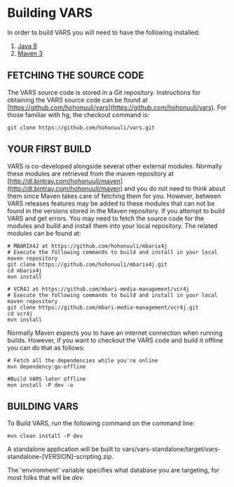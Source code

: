 # Building VARS

In order to build VARS you will need to have the following installed:

1. [Java 8](http://www.oracle.com/technetwork/java/javase/downloads/jdk8-downloads-2133151.html)
2. [Maven 3](http://maven.apache.org)
	

## FETCHING THE SOURCE CODE

The VARS source code is stored in a Git repository. Instructions for obtaining the VARS source code can be found at [https://github.com/hohonuuli/vars](https://github.com/hohonuuli/vars). 
For those familiar with hg, the checkout command is:
    
    git clone https://github.com/hohonuuli/vars.git
    
## YOUR FIRST BUILD

VARS is co-developed alongside several other external modules. Normally these modules are retrieved from the maven repository at [http://dl.bintray.com/hohonuuli/maven](http://dl.bintray.com/hohonuuli/maven) and you do not need to think about them since Maven takes care of fetching them for you. However, between VARS releases features may be added to these modules that can not be found in the versions stored in the Maven repository. If you attempt to build VARS and get errors. You may need to fetch the source code for  the modules and build and install them into your local repository. The related modules can be found at:

    # MBARIX4J at https://github.com/hohonuuli/mbarix4j
    # Execute the following commands to build and install in your local maven repository
    git clone https://github.com/hohonuuli/mbarix4j.git
    cd mbarix4j
    mvn install
    
    # VCR4J at https://github.com/mbari-media-management/vcr4j
    # Execute the following commands to build and install in your local maven repository
    git clone https://github.com/mbari-media-management/vcr4j.git
    cd vcr4j
    mvn install

    
Normally Maven expects you to have an internet connection when running builds. However, if you want to checkout the VARS code and build it offline you can do that as follows:

    # Fetch all the dependencies while you're online
    mvn dependency:go-offline
    
    #Build VARS later offline 
    mvn install -P dev -o
    
## BUILDING VARS
	
To Build VARS, run the following command on the command line:

	mvn clean install -P dev

A standalone application will be built to vars/vars-standalone/target/vars-standalone-[VERSION]-scripting.zip.

The 'environment' variable specifies what database you are targeting, for most folks that will be _dev_.


